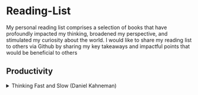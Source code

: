# Reading-List
My personal reading list comprises a selection of books that have profoundly impacted my thinking, broadened my perspective, and stimulated my curiosity about the world. I would like to share my reading list to others via Github by sharing my key takeaways and impactful points that would be beneficial to others


## Productivity 

<details>
  <summary> Thinking Fast and Slow (Daniel Kahneman) </summary>
  
  - understanding the biases of intuition
  - We are prone to overestimate how much we understand about the world and to underestimate the role of chance in events 
  - Buy the book: [Thinking Fast and Slow (Daniel Kahneman)](https://www.amazon.co.uk/Thinking-Fast-Slow-Daniel-Kahneman/dp/0141033576)

<details>
  
  <summary> Thinking Fast and Slow (Daniel Kahneman) </summary>
  
<details>
  
  <summary> Thinking Fast and Slow (Daniel Kahneman) </summary>
  
<details>
  
  <summary> Thinking Fast and Slow (Daniel Kahneman) </summary>
